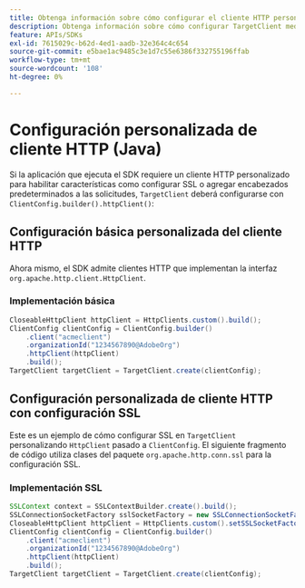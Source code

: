 ```yaml
---
title: Obtenga información sobre cómo configurar el cliente HTTP personalizado
description: Obtenga información sobre cómo configurar TargetClient mediante ClientConfig.builder().httpClient().
feature: APIs/SDKs
exl-id: 7615029c-b62d-4ed1-aadb-32e364c4c654
source-git-commit: e5bae1ac9485c3e1d7c55e6386f332755196ffab
workflow-type: tm+mt
source-wordcount: '108'
ht-degree: 0%

---
```


# Configuración personalizada de cliente HTTP (Java)

Si la aplicación que ejecuta el SDK requiere un cliente HTTP personalizado para habilitar características como configurar SSL o agregar encabezados predeterminados a las solicitudes, `TargetClient` deberá configurarse con `ClientConfig.builder().httpClient()`:

## Configuración básica personalizada del cliente HTTP

Ahora mismo, el SDK admite clientes HTTP que implementan la interfaz `org.apache.http.client.HttpClient`.

### Implementación básica

```java {line-numbers="true"}
CloseableHttpClient httpClient = HttpClients.custom().build();
ClientConfig clientConfig = ClientConfig.builder()
    .client("acmeclient")
    .organizationId("1234567890@AdobeOrg")
    .httpClient(httpClient)
    .build();
TargetClient targetClient = TargetClient.create(clientConfig);
```

## Configuración personalizada de cliente HTTP con configuración SSL

Este es un ejemplo de cómo configurar SSL en `TargetClient` personalizando `HttpClient` pasado a `ClientConfig`. El siguiente fragmento de código utiliza clases del paquete `org.apache.http.conn.ssl` para la configuración SSL.

### Implementación SSL

```java {line-numbers="true"}
SSLContext context = SSLContextBuilder.create().build();
SSLConnectionSocketFactory sslSocketFactory = new SSLConnectionSocketFactory(context);
CloseableHttpClient httpClient = HttpClients.custom().setSSLSocketFactory(sslSocketFactory).build();
ClientConfig clientConfig = ClientConfig.builder()
    .client("acmeclient")
    .organizationId("1234567890@AdobeOrg")
    .httpClient(httpClient)
    .build();
TargetClient targetClient = TargetClient.create(clientConfig);
```
